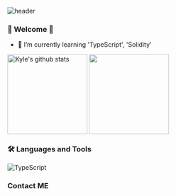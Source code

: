 ![header](https://capsule-render.vercel.app/api?type=waving&color=auto&height=300&section=header&text=I'm Kyle&fontSize=90)


### 🌈 Welcome 👋 
   
- 🌱 I’m currently learning 'TypeScript', 'Solidity'
<div style="display: flex, height:180px">
        <img
            align="center"
            style="height: 180px"
            src="https://github-readme-stats.vercel.app/api?username=pjh94&show_icons=true&include_all_commits=true&theme=great-gatsby&hide_border=true"
            alt="Kyle's github stats"
        />
        <img
            align="center"
            style="height: 180px"
            src="https://github-readme-stats.vercel.app/api/top-langs/?username=pjh94&layout=compact&theme=great-gatsby&hide_border=true"
        />
</div>

### 🛠 Languages and Tools
<img alt="TypeScript" src ="https://img.shields.io/badge/TypeScript-3178C6.svg?&style=for-the-badge&logo=TypeScript&logoColor=white"/>

### Contact ME
<!--
**pjh94/pjh94** is a ✨ _special_ ✨ repository because its `README.md` (this file) appears on your GitHub profile.

Here are some ideas to get you started:

- 🔭 I’m currently working on ...
- 🌱 I’m currently learning ...
- 👯 I’m looking to collaborate on ...
- 🤔 I’m looking for help with ...
- 💬 Ask me about ...
- 📫 How to reach me: ...
- 😄 Pronouns: ...
- ⚡ Fun fact: ...
-->
